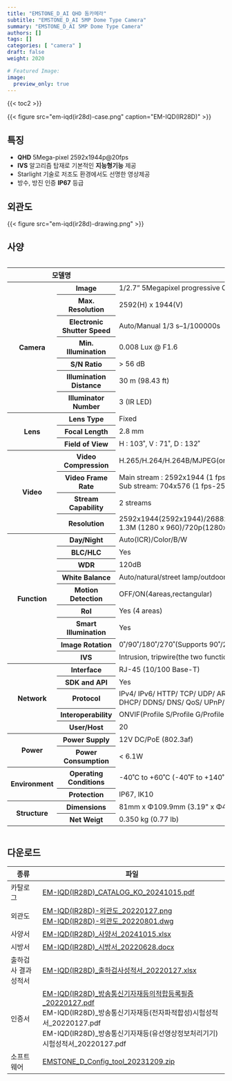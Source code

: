 ```yaml
---
title: "EMSTONE_D_AI QHD 돔카메라"
subtitle: "EMSTONE_D_AI 5MP Dome Type Camera"
summary: "EMSTONE_D_AI 5MP Dome Type Camera"
authors: []
tags: []
categories: [ "camera" ]
draft: false
weight: 2020

# Featured Image:
image:
  preview_only: true
---
```


{{< toc2 >}}

<div class="container">
<div class="row justify-content-center align-items-center">
<div class="col-sm-6">

{{< figure src="em-iqd(ir28d)-case.png" caption="EM-IQD(IR28D)" >}}

</div>
</div>
</div>

<div class="container">
<div class="row justify-content-center">
<div class="col-sm-6 pl-0">

## 특징

- **QHD** 5Mega-pixel 2592x1944p@20fps
- **IVS** 알고리즘 탑재로 기본적인 **지능형기능** 제공
- Starlight 기술로 저조도 환경에서도 선명한 영상제공
- 방수, 방진 인증 **IP67** 등급


</div>
<div class="col-sm-6 pl-0">

## 외관도

{{< figure src="em-iqd(ir28d)-drawing.png" >}}

</div>
</div>
</div>

## 사양

<div style="overflow-x: auto">
<table class="spec">
<thead>
<tr>
<th colspan="2">모델명</th>
<th>EM-IQD(IR28D)</th>
</tr>
</thead>
<tbody>
<tr>
<th rowspan="7">Camera</th>
<th>Image</th>
<td>1/2.7” 5Megapixel progressive CMOS</td>
</tr>
<tr>
<th>Max. Resolution</th>
<td>2592(H) x 1944(V)</td>
</tr>
<tr>
<th>Electronic Shutter Speed</th>
<td>Auto/Manual 1/3 s–1/100000s</td>
</tr>
<tr>
<th>Min. Illumination</th>
<td>0.008 Lux @ F1.6</td>
</tr>
<tr>
<th>S/N Ratio</th>
<td>> 56 dB</td>
</tr>
<tr>
<th>Illumination Distance</th>
<td>30 m (98.43 ft)</td>
</tr>
<tr>
<th>Illuminator Number</th>
<td>3 (IR LED)</td>
</tr>
<tr>
<th rowspan="3">Lens</th>
<th>Lens Type</th>
<td>Fixed</td>
</tr>
<tr>
<th>Focal Length</th>
<td>2.8 mm</td>
</tr>
<tr>
<th>Field of View</th>
<td>H : 103˚, V : 71˚, D : 132˚</td>
</tr>
<tr>
<th rowspan="4">Video</th>
<th>Video Compression</th>
<td>H.265/H.264/H.264B/MJPEG(only supported by the substream)/ Smart H.265+/ Smart H.264+</td>
</tr>
<tr>
<th>Video Frame Rate</th>
<td>Main stream : 2592x1944 (1 fps-20 fps) / 2688x1520 (1 fps-25/30 fps)<br>Sub stream: 704x576 (1 fps-25 fps) / 704x480 (1 fps-30 fps)</td>
</tr>
<tr>
<th>Stream Capability</th>
<td>2 streams</td>
</tr>
<tr>
<th>Resolution</th>
<td>2592x1944(2592x1944)/2688x1520(2688x1520)/3M(2048x1536)/2304x1296(2304x1296)/1080p(1920x1080)/<br>1.3M (1280 x 960)/720p(1280x720)/D1(704x 576/704x480)/VGA(640x480)/CIF(352x288/352x240)</td>
</tr>
<th rowspan="9">Function</th>
<th>Day/Night</th>
<td>Auto(ICR)/Color/B/W</td>
</tr>
<tr>
<th>BLC/HLC</th>
<td>Yes</td>
</tr>
<tr>
<th>WDR</th>
<td>120dB</td>
</tr>
<tr>
<th>White Balance</th>
<td>Auto/natural/street lamp/outdoor/manual/regional custom</td>
</tr>
<tr>
<th>Motion Detection</th>
<td>OFF/ON(4areas,rectangular)</td>
</tr>
<tr>
<th>RoI</th>
<td>Yes (4 areas)</td>
</tr>
<tr>
<th>Smart Illumination</th>
<td>Yes</td>
</tr>
<tr>
<th>Image Rotation</th>
<td>0˚/90˚/180˚/270˚(Supports 90˚/270˚ with 2592x1944 resolution and lower.)</td>
</tr>
<tr>
<th>IVS</th>
<td>Intrusion, tripwire(the two functions support the classification and accurate detection of vehicle and human)</td>
</tr>
<th rowspan="5">Network</th>
<th>Interface</th>
<td>RJ-45 (10/100 Base-T)</td>
</tr>
<tr>
<th>SDK and API</th>
<td>Yes</td>
</tr>
<tr>
<th>Protocol</th>
<td>IPv4/ IPv6/ HTTP/ TCP/ UDP/ ARP/ RTP / RTSP/ RTCP/ RTMP/ SMTP/ FTP/ SFTP/ <br>DHCP/ DDNS/ DNS/ QoS/ UPnP/ NTP/ Multicast/ ICMP/ IGMP/ NFS/ PPPoE/ Bonjour</td>
</tr>
<tr>
<th>Interoperability</th>
<td>ONVIF(Profile S/Profile G/Profile T)/CGI/ P2P/ Milestone/ Genetec</td>
</tr>
<tr>
<th>User/Host</th>
<td>20</td>
</tr>
<th rowspan="2">Power</th>
<th>Power Supply</th>
<td>12V DC/PoE (802.3af)</td>
</tr>
<tr>
<th>Power Consumption</th>
<td>< 6.1W</td>
</tr>
<th rowspan="2">Environment</th>
<th>Operating Conditions</th>
<td>-40˚C to +60˚C (-40˚F to +140˚F)/less than ≤ 95% RH</td>
</tr>
<tr>
<th>Protection</th>
<td>IP67, IK10</td>
</tr>
<th rowspan="2">Structure</th>
<th>Dimensions</th>
<td>81mm x Φ109.9mm (3.19" x Φ4.33")</td>
</tr>
<tr>
<th>Net Weigt</th>
<td>0.350 kg (0.77 lb)</td>
</tr>
</tbody>
</table>
</div>

## 다운로드

종류 | 파일
---- | ----
카탈로그 | [EM-IQD(IR28D)_CATALOG_KO_20241015.pdf](https://www.emstone.com/data/sales/ko/EM-IQD(IR28D)_CATALOG_KO_20241015.pdf)
외관도 | [EM-IQD(IR28D)-외관도_20220127.png](https://www.emstone.com/data/sales/ko/EM-IQD(IR28D)-외관도_20220127.png)<br>[EM-IQD(IR28D)-외관도_20220801.dwg](https://www.emstone.com/data/sales/ko/EM-IQD(IR28D)-외관도_20220801.dwg)
사양서 | [EM-IQD(IR28D)_사양서_20241015.xlsx](https://www.emstone.com/data/sales/ko/EM-IQD(IR28D)_사양서_20241015.xlsx)
시방서 | [EM-IQD(IR28D)_시방서_20220628.docx](https://www.emstone.com/data/sales/ko/EM-IQD(IR28D)_시방서_20220628.docx)
출하검사 결과 성적서 | [EM-IQD(IR28D)_출하검사성적서_20220127.xlsx](https://www.emstone.com/data/sales/ko/EM-IQD(IR28D)_출하검사성적서_20220127.xlsx)
인증서 | [EM-IQD(IR28D)_방송통신기자재등의적합등록필증_20220127.pdf](https://www.emstone.com/data/sales/ko/EM-IQD(IR28D)_방송통신기자재등의적합등록필증_20220127.pdf)<br>EM-IQD(IR28D)_방송통신기자재등(전자파적합성)시험성적서_20220127.pdf<br>EM-IQD(IR28D)_방송통신기자재등(유선영상정보처리기기)시험성적서_20220127.pdf
소프트웨어 | [EMSTONE_D_Config_tool_20231209.zip](https://www.emstone.com/data/sales/ko/EMSTONE_D_Config_tool_20231209.zip)

